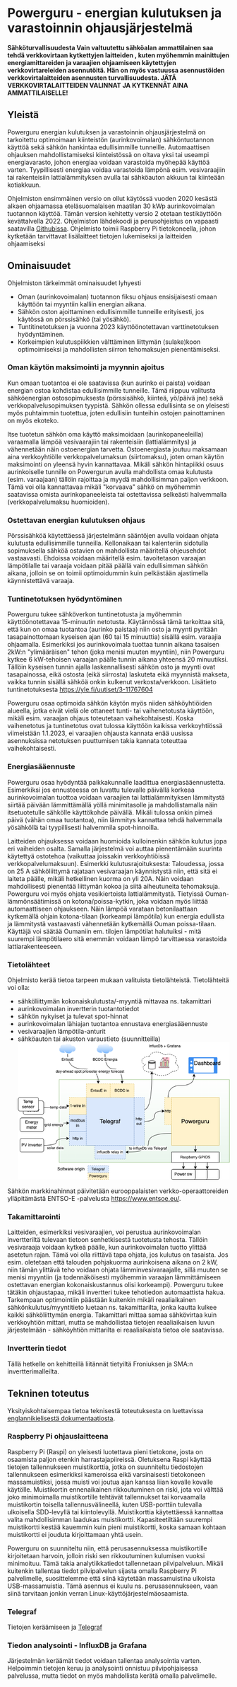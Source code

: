 # Powerguru - energian kulutuksen ja varastoinnin ohjausjärjestelmä

**Sähköturvallisuudesta
Vain valtuutettu sähköalan ammattilainen saa tehdä verkkovirtaan kytkettyjen laitteiden , kuten myöhemmin mainittujen energiamittareiden ja varaajien ohjaamiseen käytettyjen verkkovirtareleiden asennutöitä. Hän on myös vastuussa asennustöiden verkkovirtalaitteiden asennusten turvallisuudesta. JÄTÄ VERKKOVIRTALAITTEIDEN VALINNAT JA KYTKENNÄT AINA AMMATTILAISELLE!**

## Yleistä
Powerguru  energian kulutuksen ja varastoinnin ohjausjärjestelmä on tarkoitettu optimoimaan kiinteistön (aurinkovoimalan) sähköntuotannon käyttöä sekä sähkön hankintaa edullisimmille tunneille. Automaattisen ohjauksen mahdollistamiseksi kiinteistössä on oltava yksi tai useampi energiavarasto, johon energiaa voidaan varastoida myöhepää käyttöä varten. Tyypillisesti energiaa voidaa varastoida lämpönä esim. vesivaraajiin tai rakenteisiin lattialämmityksen avulla tai sähköauton akkuun tai kiinteään kotiakkuun. 

Ohjelmiston ensimmäinen versio on ollut käytössä vuoden 2020 kesästä alkaen ohjaamassa eteläsuomalaisen maatilan 30 kWp aurinkovoimalan tuotannon käyttöä. Tämän version kehitetty versio 2 otetaan testikäyttöön kevättalvella 2022. Ohjelmiston lähdekoodi ja perusohjeistus on vapaasti saatavilla [Githubissa](https://powerguru.eu). Ohjelmisto toimii Raspberry Pi tietokoneella, johon kytketään tarvittavat lisälaitteet tietojen lukemiseksi ja laitteiden ohjaamiseksi

## Ominaisuudet
Ohjelmiston tärkeimmät ominaisuudet lyhyesti
- Oman (aurinkovoimalan) tuotannon fiksu ohjaus ensisijaisesti omaan käyttöön tai myyntiin kalliin energian aikana.
- Sähkön oston ajoittaminen edullisimmille tunneille erityisesti, jos käytössä on pörssisähkö (tai yösähkö).
- Tuntitinetotuksen ja vuonna 2023 käyttöönotettavan varttinetotuksen hyödyntäminen.
- Korkeimpien kulutuspiikkien välttäminen  liittymän (sulake)koon optimoimiseksi ja mahdollisten siirron tehomaksujen pienentämiseksi. 

### Oman käytön maksimointi ja myynnin ajoitus
Kun omaan tuotantoa ei ole saatavissa (kun aurinko ei paista) voidaan energian ostoa kohdistaa edullisimmille tunneille. Tämä riippuu valitusta sähköenergian ostosopimuksesta (pörssisähkö, kiinteä, yö/päivä jne) sekä verkkopalvelusopimuksen tyypistä. Sähkön ollessa edullisinta se on yleisesti myös puhtaimmin tuotettua, joten edullisiin tunteihin ostojen painottaminen on myös ekoteko. 

Itse tuotetun sähkön oma käyttö maksimoidaan (aurinkopaneeleilla)  varaamalla lämpöä vesivaarajiin tai rakenteisiin (lattialämmitys) ja vähennetään näin ostoenergian tarvetta. Ostoenergiasta joutuu maksamaan aina verkkoyhtiölle verkkopalvelumaksun (siirtomaksu), joten oman käytön maksimointi on yleensä hyvin kannattavaa. Mikäli sähkön hintapiikki osuus aurinkoiselle tunnille on Powergurun avulla mahdollista omaa kulutusta (esim. varaajaan)  tällöin rajoittaa ja myydä mahdollisimman paljon verkkoon. Tämä voi olla kannattavaa mikäli "korvaava" sähkö on myöhemmin saatavissa omista aurinkopaneeleista tai ostettavissa selkeästi halvemmalla (verkkopalvelumaksu huomioiden).

### Ostettavan energian kulutuksen ohjaus
Pörssisähköä käytettäessä järjestelmänn sääntöjen avulla voidaan ohjata kulutusta edullisimmille tunneilla. Kellonaikaan tai kalenteriin sidotulla sopimuksella sähköä ostavien on mahdollista määritellä ohjeusehdot vastaavasti. Ehdoissa voidaan määritellä esim. tavoitetason varaajan lämpötilalle tai varaaja voidaan pitää päällä vain edullisimman sähkön aikana, jolloin se on toimii optimoidummin kuin pelkästään ajastimella käynnistettävä varaaja.

### Tuntinetotuksen hyödyntöminen 
Powerguru tukee sähköverkon tuntinetotusta ja  myöhemmin käyttöönotettavaa 15-minuutin netotusta. Käytännössä tämä tarkoittaa sitä, että kun on omaa tuotantoa (aurinko paistaa) niin osto ja myynti pyritään tasapainottomaan kyseisen ajan (60 tai 15 minuuttia)  sisällä esim. varaajia ohjaamalla. Esimerkiksi jos aurinkovoimala tuottaa tunnin aikana tasaisen 2kW:n "ylimääräisen" tehon (joka menisi muuten myyntiin), niin Powerguru kytkee 6 kW-tehoisen varaajan päälle tunnin aikana yhteensä 20 minuutiksi. Tällöin kyseisen tunnin ajalla laskennallisesti sähkön osto ja myynti ovat tasapainossa, eikä ostosta (eikä siirrosta) laskuteta eikä myynnistä makseta, vaikka tunnin sisällä sähköä onkin kulkenut verkosta/verkkoon. Lisätieto tuntinetotuksesta https://yle.fi/uutiset/3-11767604 

Powerguru osaa optimoida sähkön käytön myös niiden sähköyhtiöiden alueella, jotka eivät vielä ole ottaneet tunti- tai vaihenetotusta käyttöön, mikäli esim. varaajan ohjaus toteutetaan vaihekohtaisesti. Koska vaihenetotus ja tuntinetotus ovat tulossa käyttöön kaikissa verkkoyhtiössä viimeistään 1.1.2023, ei varaajien ohjausta kannata enää uusissa asennuksissa netotuksen puuttumisen takia kannata toteuttaa vaihekohtaisesti.

### Energiasääennuste
Powerguru osaa hyödyntää paikkakunnalle laadittua energiasääennustetta. Esimerkiksi jos ennusteessa on luvattu tulevalle päivällä korkeaa aurinkovoimalan tuottoa voidaan varaajien tai lattialämmityksen lämmitystä siirtää päivään lämmittämällä yöllä minimitasolle ja mahdollistamalla näin itsetuotetulle sähkölle käyttökohde päivällä. Mikäli tulossa onkin pimeä päivä (vähän omaa tuotantoa), niin lämmitys kannattaa tehdä halvemmalla yösähköllä tai tyypillisesti halvemmila spot-hinnoilla.

Laitteiden ohjauksessa voidaan huomioida kulloinenkin sähkön kulutus jopa eri vaiheiden osalta. Samalla järjestelmä voi auttaa pienentämään suurinta käytettyä ostotehoa (vaikuttaa joissakin verkkoyhtiöissä verkkopalvelumaksuun).
Esimerkki kulutusrajoituksesta: Taloudessa, jossa on 25 A sähköliittymä rajataan vesivaraajan käynnistystä niin, että sitä ei laiteta päälle, mikäli hetkellinen kuorma on yli 20A. Näin voidaan mahdollisesti pienentää liittymän kokoa ja siitä aiheutuneita tehomaksuja.  
Powerguru voi myös ohjata vesikiertoista lattialämmitystä. Tietyissä Ouman-lämmönsäätimissä on kotona/poissa-kytkin, joka voidaan myös liittää automaattiseen ohjaukseen. Näin lämpöä varataan betonilaattaan kytkemällä ohjain kotona-tilaan  (korkeampi lämpötila) kun energia edullista ja lämmitystä vastaavasti vähennetään kytkemällä Ouman poissa-tilaan. Käyttäjä voi säätää Oumaniin em. tilojen lämpötilat halutuiksi - mitä suurempi lämpötilaero sitä enemmän voidaan lämpö tarvittaessa varastoida lattiarakenteeseen. 


### Tietolähteet
Ohjelmisto kerää tietoa tarpeen mukaan valituista tietolähteistä. Tietolähteitä voi olla:
- sähköliittymän kokonaiskulutusta/-myyntiä mittavaa ns. takamittari
- aurinkovoimalan invertterin tuotantotiedot
- sähkön nykyiset ja tulevat spot-hinnat
- aurinkovoimalan lähiajan tuotantoa ennustava energiasääennuste
- vesivaraajien lämpötila-anturit
- sähköauton tai akuston varaustieto (suunnitteilla)
![Data flow diagram](https://github.com/Olli69/powerguru/blob/main/docs/img/Powerguru%20data%20diagram.drawio.png?raw=true)

Sähkön markkinahinnat päivitetään eurooppalaisten verkko-operaattoreiden ylläpitämästä ENTSO-E -palvelusta https://www.entsoe.eu/.

### Takamittarointi
Laitteiden, esimerkiksi vesivaraajien, voi perustua aurinkovoimalan invertteriltä tulevaan tietoon senhetkisestä tuotetusta tehosta. Tällöin vesivaraaja voidaan kytkeä päälle, kun aurinkovoimalan tuotto ylittää asetetun rajan. Tämä voi olla riittävä tapa ohjata, jos kulutus on tasaista. Jos esim. oletetaan että talouden pohjakuorma aurinkoisena aikana on 2 kW, niin tämän ylittävä teho voidaan ohjata lämminvesivaraajalle, sillä muuten se menisi myyntiin (ja todennäköisesti myöhemmin varaajan lämmittämiseen ostettavan energian kokonaiskustannus olisi korkeampi). Powerguru tukee tätäkin ohjaustapaa, mikäli invertteri tukee tehotiedon automaattista hakua. Tarkempaan optimointiin päästään kuitenkin mikäli reaaliaikainen sähkönkulutus/myyntitieto luetaan ns. takamittarilta, jonka kautta kulkee kaikki sähköliittymän energia. Takamittari mittaa  samaa sähkövirtaa kuin verkkoyhtiön mittari, mutta se mahdollistaa tietojen reaaliaikaisen luvun järjestelmään - sähköyhtiön mittarilta ei reaaliaikaista tietoa ole saatavissa.

### Invertterin tiedot
Tällä hetkelle on kehitteillä liitännät tietyiltä Froniuksen ja SMA:n invertterimalleilta.

## Tekninen toteutus
Yksityiskohtaisempaa tietoa teknisestä toteutuksesta on luettavissa [englannikielisestä dokumentaatiosta](../README.md). 

### Raspberry Pi ohjauslaitteena
Raspberry Pi (Raspi) on yleisesti luotettava pieni tietokone, josta on osaamista paljon etenkin harrastajapiireissä. Oletuksena Raspi käyttää tietojen tallennukseen muistikorttia, jotka on suunniteltu tiedostojen tallennukseen esimerkiksi kameroissa eikä varsinaisesti tietokoneen massamuistiksi, jossa muisti voi joutua ajan kanssa liian kovalle kovalle käytölle. Muistikortin ennenaikainen rikkoutuminen on riski, jota voi välttää joko minimoimalla muistikortille tehtävät tallennukset tai korvaamalla muistikortin toisella tallennusvälineellä, kuten USB-porttiin tulevalla ulkoisella SDD-levyllä tai kiintolevyllä. Muistikorttia käytettäessä kannattaa valita mahdollisimman laadukas muistikortti. Kapasiteetiltään suurempi muistikortti kestää kauemmin kuin pieni muistikortti, koska samaan kohtaan muistikortti ei jouduta kirjoittamaan yhtä usein.

Powerguru on suunniteltu niin, että perusasennuksessa muistikortille kirjoitetaan harvoin, jolloin riski sen rikkoutuminen kulumisen vuoksi minimoituu. Tämä takia analytiikkatiedot tallennetaan pilvipalveluun. Mikäli kuitenkin tallentaa tiedot pilvipalvelun sijasta omalla Raspberry Pi palvelimelle, suosittelemme että siinä käytetään massamuistina ulkoista USB-massamuistia. Tämä asennus ei kuulu ns. perusasennukseen, vaan siinä tarvitaan jonkin verran Linux-käyttöjärjestelmäosaamista.

### Telegraf
Tietojen keräämiseen ja [Telegraf](https://github.com/influxdata/telegraf)

### Tiedon analysointi - InfluxDB ja Grafana 
Järjestelmän keräämät tiedot voidaan tallentaa analysointia varten. Helpoimmin tietojen keruu ja analysointi onnistuu pilvipohjaisessa palvelussa, mutta tiedot on myös mahdollista kerätä omalla palvelimelle.




